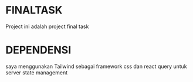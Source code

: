 # FINALTASK

Project ini adalah project final task

# DEPENDENSI

saya menggunakan Tailwind sebagai framework css dan react query untuk server state management
